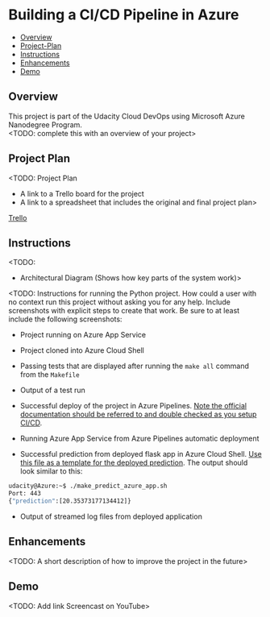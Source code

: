 # Building a CI/CD Pipeline in Azure

* [Overview](#overview)
* [Project-Plan](#project-plan)
* [Instructions](#instructions)
* [Enhancements](#enhancements)
* [Demo](#demo)

## Overview
This project is part of the Udacity Cloud DevOps using Microsoft Azure Nanodegree Program.\
<TODO: complete this with an overview of your project>


## Project Plan
<TODO: Project Plan

* A link to a Trello board for the project
* A link to a spreadsheet that includes the original and final project plan>


[Trello](https://trello.com/b/fkjm3q3o/building-a-ci-cd-pipeline-in-azure)


## Instructions
<TODO:  
* Architectural Diagram (Shows how key parts of the system work)>

<TODO:  Instructions for running the Python project.  How could a user with no context run this project without asking you for any help.  Include screenshots with explicit steps to create that work. Be sure to at least include the following screenshots:

* Project running on Azure App Service

* Project cloned into Azure Cloud Shell

* Passing tests that are displayed after running the `make all` command from the `Makefile`

* Output of a test run

* Successful deploy of the project in Azure Pipelines.  [Note the official documentation should be referred to and double checked as you setup CI/CD](https://docs.microsoft.com/en-us/azure/devops/pipelines/ecosystems/python-webapp?view=azure-devops).

* Running Azure App Service from Azure Pipelines automatic deployment

* Successful prediction from deployed flask app in Azure Cloud Shell.  [Use this file as a template for the deployed prediction](https://github.com/udacity/nd082-Azure-Cloud-DevOps-Starter-Code/blob/master/C2-AgileDevelopmentwithAzure/project/starter_files/flask-sklearn/make_predict_azure_app.sh).
The output should look similar to this:

```bash
udacity@Azure:~$ ./make_predict_azure_app.sh
Port: 443
{"prediction":[20.35373177134412]}
```

* Output of streamed log files from deployed application

> 


## Enhancements
<TODO: A short description of how to improve the project in the future>


## Demo 
<TODO: Add link Screencast on YouTube>